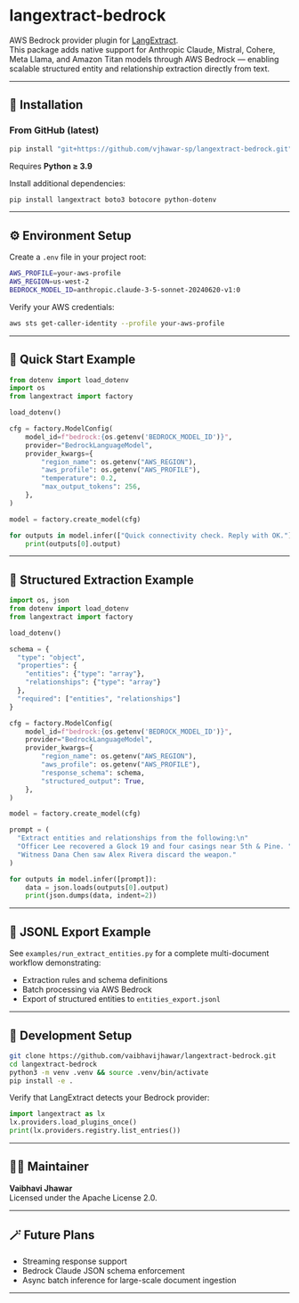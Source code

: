 # langextract-bedrock

AWS Bedrock provider plugin for [LangExtract](https://github.com/google/langextract).  
This package adds native support for Anthropic Claude, Mistral, Cohere, Meta Llama, and Amazon Titan models through AWS Bedrock — enabling scalable structured entity and relationship extraction directly from text.

---

## 🚀 Installation



### From GitHub (latest)
```bash
pip install "git+https://github.com/vjhawar-sp/langextract-bedrock.git"
```

Requires **Python ≥ 3.9**

Install additional dependencies:
```bash
pip install langextract boto3 botocore python-dotenv
```


---

## ⚙️ Environment Setup

Create a `.env` file in your project root:
```bash
AWS_PROFILE=your-aws-profile
AWS_REGION=us-west-2
BEDROCK_MODEL_ID=anthropic.claude-3-5-sonnet-20240620-v1:0
```

Verify your AWS credentials:
```bash
aws sts get-caller-identity --profile your-aws-profile
```

---

## 🧠 Quick Start Example

```python
from dotenv import load_dotenv
import os
from langextract import factory

load_dotenv()

cfg = factory.ModelConfig(
    model_id=f"bedrock:{os.getenv('BEDROCK_MODEL_ID')}",
    provider="BedrockLanguageModel",
    provider_kwargs={
        "region_name": os.getenv("AWS_REGION"),
        "aws_profile": os.getenv("AWS_PROFILE"),
        "temperature": 0.2,
        "max_output_tokens": 256,
    },
)

model = factory.create_model(cfg)

for outputs in model.infer(["Quick connectivity check. Reply with OK."]):
    print(outputs[0].output)
```

---

## 🧩 Structured Extraction Example

```python
import os, json
from dotenv import load_dotenv
from langextract import factory

load_dotenv()

schema = {
  "type": "object",
  "properties": {
    "entities": {"type": "array"},
    "relationships": {"type": "array"}
  },
  "required": ["entities", "relationships"]
}

cfg = factory.ModelConfig(
    model_id=f"bedrock:{os.getenv('BEDROCK_MODEL_ID')}",
    provider="BedrockLanguageModel",
    provider_kwargs={
        "region_name": os.getenv("AWS_REGION"),
        "aws_profile": os.getenv("AWS_PROFILE"),
        "response_schema": schema,
        "structured_output": True,
    },
)

model = factory.create_model(cfg)

prompt = (
  "Extract entities and relationships from the following:\n"
  "Officer Lee recovered a Glock 19 and four casings near 5th & Pine. "
  "Witness Dana Chen saw Alex Rivera discard the weapon."
)

for outputs in model.infer([prompt]):
    data = json.loads(outputs[0].output)
    print(json.dumps(data, indent=2))
```

---

## 📄 JSONL Export Example

See `examples/run_extract_entities.py` for a complete multi-document workflow demonstrating:
- Extraction rules and schema definitions  
- Batch processing via AWS Bedrock  
- Export of structured entities to `entities_export.jsonl`

---

## 🧰 Development Setup

```bash
git clone https://github.com/vaibhavijhawar/langextract-bedrock.git
cd langextract-bedrock
python3 -m venv .venv && source .venv/bin/activate
pip install -e .
```

Verify that LangExtract detects your Bedrock provider:
```python
import langextract as lx
lx.providers.load_plugins_once()
print(lx.providers.registry.list_entries())
```

---

## 👩‍💻 Maintainer

**Vaibhavi Jhawar**  
Licensed under the Apache License 2.0.

---

## 🪄 Future Plans

- Streaming response support  
- Bedrock Claude JSON schema enforcement  
- Async batch inference for large-scale document ingestion  

---
